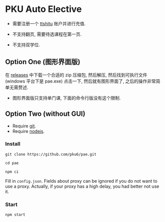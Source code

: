 # PKU Auto Elective

- 需要注册一个 [ttshitu](http://www.ttshitu.com) 账户并进行充值.

- 不支持翻页, 需要待选课程在第一页.

- 不支持双学位.

## Option One (图形界面版)

在 [releases](https://github.com/pku6/pae/releases) 中下载一个合适的 zip 压缩包, 然后解压, 然后找到可执行文件 (windows 平台下是 pae.exe) 点击一下, 然后就有图形界面了, 之后的操作非常简单无需赘述.

- 图形界面版只支持单门课, 下面的命令行版没有这个限制.

## Option Two (without GUI)

- Require [git](https://git-scm.com).
- Require [nodejs](https://nodejs.org).

### Install

```
git clone https://github.com/pku6/pae.git
```

```
cd pae
```

```
npm ci
```

Fill in `config.json`. Fields about proxy can be ignored if you do not want to use a proxy. Actually, if your proxy has a high delay, you had better not use it.

### Start

```
npm start
```